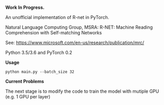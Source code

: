 


**Work In Progress.**


An unofficial implementation of R-net in PyTorch.

Natural Language Computing Group, MSRA: R-NET: Machine Reading Comprehension with Self-matching Networks

See: https://www.microsoft.com/en-us/research/publication/mrc/



Python 3.5/3.6  and PyTorch 0.2


**Usage**

```
python main.py --batch_size 32

```

**Current Problems**

The next stage is to modify the code to train the model with mutiple GPU (e.g. 1 GPU per layer)


